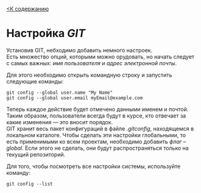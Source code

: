 [<К содержанию](./readme.md)

# Настройка ***GIT***


Установив GIT, небходимо добавить немного настроек.  
 Есть  множество опций, которыми можно орудовать, но начать следует с самых важных: *имя пользователя и адрес электронной почты*. 
 
 Для этого необходимо открыть командную строку и запустить следующие команды:

 ```
 git config --global user.name "My Name"
 git config --global user.email myEmail@example.com
 ```

Теперь каждое  действие будет отмечено данными именем и почтой. Таким образом, пользователи всегда будут в курсе, кто отвечает за какие изменения — это вносит порядок.  
GIT хранит весь пакет конфигураций в файле *.gitconfig*, находящемся в локальном каталоге. Чтобы сделать эти настройки глобальными, то есть применимыми ко всем проектам, необходимо добавить *флаг –global*. Если этого не сделать, они будут распространяться только на текущий репозиторий.  

Для того, чтобы посмотреть все настройки системы, используйте команду:

```
git config --list
```